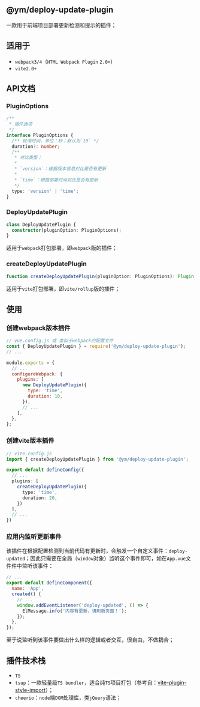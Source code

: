 ## @ym/deploy-update-plugin

一款用于前端项目部署更新检测和提示的插件；

## 适用于

- `webpack3/4`（`HTML Webpack Plugin` `2.0+`）
- `vite2.0+`

## API文档

### PluginOptions

```ts
/**
 * 插件选项
 */
interface PluginOptions {
  /** 轮询时间，单位：秒；默认为`10` */
  duration?: number;
  /**
   * 对比类型；
   * 
   * `version`：根据版本信息对比是否有更新
   * 
   * `time`：根据部署时间对比是否有更新
   */
  type: 'version' | 'time';
}
```

### DeployUpdatePlugin

```ts
class DeployUpdatePlugin {
  constructor(pluginOption: PluginOptions);
}
```

适用于`webpack`打包部署，即`webpack`版的插件；

### createDeployUpdatePlugin

```ts
function createDeployUpdatePlugin(pluginOption: PluginOptions): Plugin
```

适用于`vite`打包部署，即`vite/rollup`版的插件；

## 使用

### 创建webpack版本插件

```js
// vue.config.js 或 类似于webpack的配置文件
const { DeployUpdatePlugin } = require('@ym/deploy-update-plugin');
// ...

module.exports = {
  // ...
  configureWebpack: {
    plugins: [
      new DeployUpdatePlugin({
        type: 'time',
        duration: 10,
      }),
      // ...
    ],
  },
};
```

### 创建vite版本插件

```ts
// vite.config.js
import { createDeployUpdatePlugin } from '@ym/deploy-update-plugin';

export default defineConfig({
  // ...
  plugins: [
    createDeployUpdatePlugin({
      type: 'time',
      duration: 20,
    })
  ],
  // ...
})
```

### 应用内监听更新事件

该插件在根据配置检测到当前代码有更新时，会触发一个自定义事件：`deploy-updated`；因此只需要在全局（`window`对象）监听这个事件即可，如在`App.vue`文件件中监听该事件：

```js
// ...
export default defineComponent({
  name: 'App',
  created() {
    // ...
    window.addEventListener('deploy-updated', () => {
      ElMessage.info('内容有更新，请刷新页面！');
    });
  },
});
```

至于说监听到该事件要做出什么样的逻辑或者交互，很自由，不做耦合；


## 插件技术栈

- `TS`
- `tsup`：一款轻量级`TS bundler`，适合纯`TS`项目打包（参考自：[vite-plugin-style-import](https://github.com/anncwb/vite-plugin-style-import)）；
- `cheerio`：`node`端`DOM`处理库，类`jQuery`语法；

